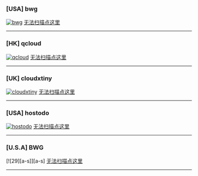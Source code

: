 ### [**USA**] bwg
[![bwg][1]][1]
[无法扫描点这里][100]

- - - -

### [**HK**] qcloud
[![qcloud][2]][2]
[无法扫描点这里][101]

- - - -

### [**UK**] cloudxtiny
[![cloudxtiny][3]][3]
[无法扫描点这里][102]

- - - -

### [**USA**] hostodo
[![hostodo][4]][4]
[无法扫描点这里][103]

- - - -

### [**U.S.A**] BWG
[![29][a-s]][a-s]
[无法扫描点这里][104]

- - - -


<!-- ⬇️ SSR ⬇️ -->
 [1]: https://api.flxxyz.com/qr/image/f5smkce460000?size=300
 [2]: https://api.flxxyz.com/qr/image/4lsq27kq71g00?size=300
 [3]: https://api.flxxyz.com/qr/image/b51ekp7svn800?size=300
 [4]: https://api.flxxyz.com/qr/image/d3s33qm0jc000?size=300
<!-- ⬆️ SSR ⬆️ -->

<!-- ⬇️ ss ⬇️ -->
 [5]: http://ox59pphuc.bkt.clouddn.com/ss.jpg
<!-- ⬆️ ss ⬆️ -->

<!-- ⬇️ 图片 ⬇️ -->
 [100]: ./account/bwg.md
 [101]: ./account/qcloud.md
 [102]: ./account/cloudxtiny.md
 [103]: ./account/hostodo.md
 [104]: ./account/zp.md
<!-- ⬆️ 图片 ⬆️ -->
